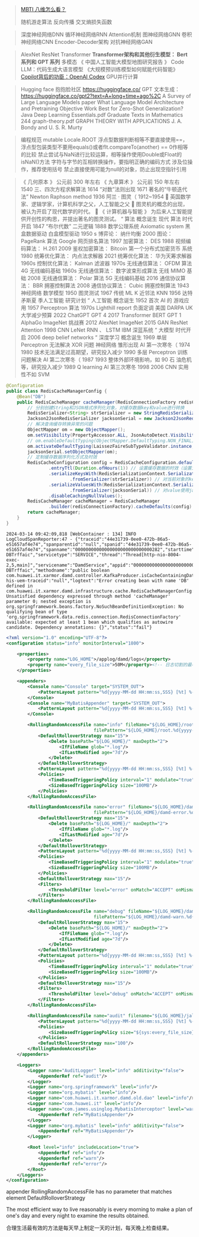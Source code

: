 > [MBTI 八维怎么看？](https://www.zhihu.com/question/324564842?utm_id=0)
>
> 随机游走算法 反向传播 交叉熵损失函数

> 深度神经网络DNN 循环神经网络RNN Attention机制 图神经网络GNN 卷积神经网络CNN Encoder-Decoder架构 对抗神经网络GAN

> AlexNet ResNet Transformer **Transformer架构和其他衍生模型： Bert 系列和 GPT 系列** 多模态 
《 中国人工智能大模型地图研究报告 》
Code LLM：代码生成大语言模型
《大规模预训练模型如何赋能代码智能》
[Copilot背后的功臣：OpenAI Codex](https://zhuanlan.zhihu.com/p/414210861)
GPU并行计算

> Hugging face 抱抱脸社区 https://huggingface.co/
GPT
文本生成： https://huggingface.co/gpt2?text=A+long+time+ago%2C
A Survey of Large Language Models paper
What Language Model Architecture and Pretraining Objective Work Best for Zero-Shot Generalization?
Java Deep Learning Essentials.pdf 
Graduate Texts in Mathematics 244 graph-theory.pdf
GRAPH THEORY WITH APPLICATIONS J. A. Bondy and U. S. R. Murty

> 编程规范 mutable Locale.ROOT 
浮点型数据判断相等不要直接使用==，浮点型包装类型不要用equals()或者flt.compareTo(another) == 0作相等的比较
禁止尝试与NaN进行比较运算，相等操作使用Double或Float的isNaN()方法
字符与字节的互相转换操作，要指明正确的编码方式
涉及位操作，推荐使用括号
禁止直接使用可能为null的对象，防止出现空指针引用


>《
几何原本 》 公元前 300 年左右
《
九章算术 》 公元前 150 年左右
1540
三、四次方程求解算法
1614
“对数”法则出现
1671
著名的“牛顿迭代法”
Newton
Raphson method
1936
阿兰
· 图灵（ 1912~1954

英国数学家、逻辑学家，计算机科学之父，人工智能之父

图灵机的概念的出现，被认为开启了现代数学的时代。

《 计算机器与智能 》 为后来人工智能提供开创性的构思，并提出著名的图灵测试。
“
算法 概念诞生 现代
算法 时代开启
1847
“布尔代数”
二元逻辑
1888
数学公理系统
Axiomatic system
黑盒数据驱动
白盒模型驱动
1950
s
博弈论：
纳什均衡
2000
图论：
PageRank 算法
Google
网页排名算法
1997
加密算法：
DES
1988
视频编码算法：
H.261
2009
鉴权加密算法：
Bitcoin
第一个分布式加密货币
系统
1980
统筹优化算法：
内点法求解器
2021
统筹优化算法：
华为天筹求解器
1960s
控制优化算法：
Kalman 滤波器
1970s
无线通信算法：
OFDM 算法
4G
无线编码基础
1960s
无线通信算法：
数字波束形成算法
无线
MIMO 基础
2008
无线通信算法：
Polar
算法
5G
无线编码基础
2016
通信协议算法：
BBR 拥塞控制算法
2008
通信协议算法：
Cubic 拥塞控制算法
1943
神经网络
数学模型
1950
图灵测试
1967
传统
ML
K
近邻法
KNN
1956
达特矛斯夏
季人工智能
研究计划
“
人工智能
概念诞生
1952
首次
AI 的
游戏应用
1957
Perceptron
算法
1970s
Lighthill
report 负面定调
美国
DARPA UK 大学减少预算
2022
ChatGPT
GPT
4
2017
Transformer
BERT
GPT
1
AlphaGo
ImageNet
挑战赛
2012
AlexNet
ImageNet
2015
GAN
ResNet
Attention
1998
CNN
LeNet
RNN
、 LSTM
IBM
深蓝系统
“
大模型
时代开启
2006
deep
belief
networks
“
深度学习
概念诞生
1969
单层
Perceptron
无法解决
XOR 问题
神经网络
雏形出现
AI
第一次寒冬（ 1974 1980
技术无法满足过高期望，研究投入减少
1990
多层
Perceptron
训练问题解决
AI
第二次寒冬（ 1987 1993
整体外部环境影响，如
90 石
油危机等，研究投入减少
1989
Q
learning
AI
第三次寒冬
1998 2006
CNN
实用性不如 SVM

```java
@Configuration
public class RedisCacheManagerConfig {
    @Bean("DB")
    public RedisCacheManager cacheManager(RedisConnectionFactory redisConnectionFactory) {
        // 分别创建String和JSON格式序列化对象，对缓存数据key和value进行转换
        RedisSerializer<String> strSerializer = new StringRedisSerializer();
        Jackson2JsonRedisSerializer jacksonSerial = new Jackson2JsonRedisSerializer(Object.class);
        // 解决查询缓存转换异常的问题
        ObjectMapper om = new ObjectMapper();
        om.setVisibility(PropertyAccessor.ALL, JsonAutoDetect.Visibility.ANY);
        // om.enableDefaultTyping(ObjectMapper.DefaultTyping.NON_FINAL);
        om.activateDefaultTyping(LaissezFaireSubTypeValidator.instance, ObjectMapper.DefaultTyping.NON_FINAL, JsonTypeInfo.As.PROPERTY); // 上面注释过时代码的替代方法
        jacksonSerial.setObjectMapper(om);
        // 定制缓存数据序列化方式及时效
        RedisCacheConfiguration config = RedisCacheConfiguration.defaultCacheConfig()
                .entryTtl(Duration.ofHours(1)) // 设置缓存数据的时效（设置为1了小时）
                .serializeKeysWith(RedisSerializationContext.SerializationPair
                        .fromSerializer(strSerializer)) // 对当前对象的key使用strSerializer这个序列化对象，进行转换
                .serializeValuesWith(RedisSerializationContext.SerializationPair
                        .fromSerializer(jacksonSerial)) // 对value使用jacksonSerial这个序列化对象，进行转换
                .disableCachingNullValues();
        RedisCacheManager cacheManager = RedisCacheManager
                .builder(redisConnectionFactory).cacheDefaults(config).build();
        return cacheManager;
    }
}
```

```log
2024-03-14 09:42:09,818 [WebContainer : 134] INFO  LogCloudSpanReporter:47 - {"traceid":"44e31739-0ee0-472b-86a5-e51657af4e74","spanparentid":"null","spanid":"44e31739-0ee0-472b-86a5-e51657af4e74","spanname":"00000000000000000000000000000282","starttime":"1710380529804","endtime":"1710380529818","duration":14,"st_request_type":"sr","et_request_type":"ss","url":"http://localhost:8004/redis/damdService-DBTrffaic","servicetype":"SERVICE","thread":"Thread[http-nio-8004-exec-2,5,main]","servicename":"DamdService","appid":"00000000000000000000000000000282","subappid":"DamdService","appname":"damd","env":"l30055129","region":"kwe4op","interface":"http://localhost:8004/redis/damdService-DBTrffaic","methodname":"public boolean com.huawei.it.xarmor.damd.controller.KafkaProducer.isCacheContainingData(java.lang.String)","protocol":"SERVICE","userid":"null","clientip":"null","x-his-uem-traceid":"null","logtext":"Error creating bean with name 'DB' defined in com.huawei.it.xarmor.damd.infrastructure.cache.RedisCacheManagerConfig: Unsatisfied dependency expressed through method 'cacheManager' parameter 0; nested exception is org.springframework.beans.factory.NoSuchBeanDefinitionException: No qualifying bean of type 'org.springframework.data.redis.connection.RedisConnectionFactory' available: expected at least 1 bean which qualifies as autowire candidate. Dependency annotations: {}","status":"fail"}
```
```XML
<?xml version="1.0" encoding="UTF-8"?>
<configuration status="info" monitorInterval="1800">

    <properties>
        <property name="LOG_HOME">/applog/damd/logs</property>
        <property name="every_file_size">50M</property><!-- 日志切割的最小单位 -->
    </properties>

    <appenders>
        <Console name="Console" target="SYSTEM_OUT">
            <PatternLayout pattern="%d{yyyy-MM-dd HH:mm:ss,SSS} [%t] %-5p %c{1}:%L - %msg%n"/>
        </Console>
        <Console name="MyBatisAppender" target="SYSTEM_OUT">
            <PatternLayout pattern="%d{yyyy-MM-dd HH:mm:ss,SSS} [%t] %-5p %c{1}:%L - %msg%n"/>
        </Console>

        <RollingRandomAccessFile name="info" fileName="${LOG_HOME}/root.log"
                                 filePattern="${LOG_HOME}/root.%d{yyyy-MM-dd}-%i.log">
            <DefaultRolloverStrategy max="15">
                <Delete basePath="${LOG_HOME}/" maxDepth="2">
                    <IfFileName glob="*.log"/>
                    <IfLastModified age="7d"/>
                </Delete>
            </DefaultRolloverStrategy>
            <PatternLayout pattern="%d{yyyy-MM-dd HH:mm:ss,SSS} [%t] %-5p %c{1}:%L - %msg%n"/>
            <Policies>
                <TimeBasedTriggeringPolicy interval="1" modulate="true"/>
                <SizeBasedTriggeringPolicy size="100MB"/>
            </Policies>
        </RollingRandomAccessFile>

        <RollingRandomAccessFile name="error" fileName="${LOG_HOME}/damd-error.log"
                                 filePattern="${LOG_HOME}/damd-error.%d{yyyy-MM-dd}-%i.log">
            <DefaultRolloverStrategy max="15">
                <Delete basePath="${LOG_HOME}/" maxDepth="2">
                    <IfFileName glob="*.log"/>
                    <IfLastModified age="7d"/>
                </Delete>
            </DefaultRolloverStrategy>
            <PatternLayout pattern="%d{yyyy-MM-dd HH:mm:ss,SSS} [%t] %-5p %c{1}:%L - %msg%n"/>
            <Policies>
                <TimeBasedTriggeringPolicy interval="1" modulate="true"/>
                <SizeBasedTriggeringPolicy size="100MB"/>
            </Policies>
            <DefaultRolloverStrategy max="15"/>
            <Filters>
                <ThresholdFilter level="error" onMatch="ACCEPT" onMismatch="DENY"/>
            </Filters>
        </RollingRandomAccessFile>

        <RollingRandomAccessFile name="debug" fileName="${LOG_HOME}/damd-debug.log"
                                 filePattern="${LOG_HOME}/damd-warn.%d{yyyy-MM-dd}-%i.log">
            <DefaultRolloverStrategy max="15">
                <Delete basePath="${LOG_HOME}/" maxDepth="2">
                    <IfFileName glob="*.log"/>
                    <IfLastModified age="7d"/>
                </Delete>
            </DefaultRolloverStrategy>
            <PatternLayout pattern="%d{yyyy-MM-dd HH:mm:ss,SSS} [%t] %-5p %c{1}:%L - %msg%n"/>
            <Policies>
                <TimeBasedTriggeringPolicy interval="1" modulate="true"/>
                <SizeBasedTriggeringPolicy size="100MB"/>
            </Policies>
            <DefaultRolloverStrategy max="15"/>
            <Filters>
                <ThresholdFilter level="debug" onMatch="ACCEPT" onMismatch="DENY"/>
            </Filters>
        </RollingRandomAccessFile>

        <RollingRandomAccessFile name="audit" filename="${LOG_HOME}/jalor-audit.log"  filepattern="${LOG_HOME}/%d{yyyyMMdd}-%i-jalor-audit.log">
            <PatternLayout pattern="%d{yyyy-MM-dd HH:mm:ss,SSS} [%t] %-5p %c{1}:%L - %msg%n" />
            <Policies>
                <SizeBasedTriggeringPolicy size="${sys:every_file_size}"/>
            </Policies>
            <DefaultRolloverStrategy max="100"/>
        </RollingRandomAccessFile>
    </appenders>

    <Loggers>
        <Logger name="AuditLogger" level="info" additivity="false">
            <AppenderRef ref="audit"/>
        </Logger>
        <Logger name="org.springframework" level="info"/>
        <Logger name="org.mybatis" level="info"/>
        <Logger name="com.huawei.it.xarmor.damd.old.dao" level="info"/>
        <Logger name="com.huawei.it" level="info"/>
        <Logger name="com.james.usinglog.MybatisInterceptor" level="warn" additivity="false">
            <AppenderRef ref="MyBatisAppender"/>
        </Logger>
        <Logger name="org.mybatis" level="info" additivity="false">
            <AppenderRef ref="MyBatisAppender"/>
        </Logger>

        <Root level="info" includeLocation="true">
            <AppenderRef ref="info"/>
            <AppenderRef ref="warn"/>
            <AppenderRef ref="error"/>
        </Root>
    </Loggers>
</configuration>
```

appender RollingRandomAccessFile has no parameter that matches element DefaultRolloverStrategy

The most efficient way to live reasonably is every morning to make a plan of one's day and every night to examine the results obtained.

合理生活最有效的方法是每天早上制定一天的计划，每天晚上检查结果。
